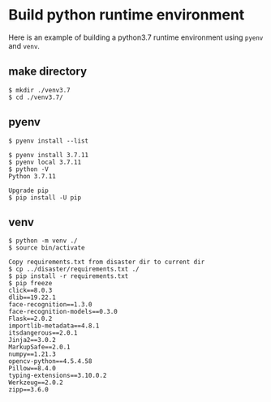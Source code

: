 # Build python runtime environment
Here is an example of building a python3.7 runtime environment using `pyenv` and `venv`.
## make directory
```
$ mkdir ./venv3.7
$ cd ./venv3.7/
```
## pyenv
```
$ pyenv install --list

$ pyenv install 3.7.11
$ pyenv local 3.7.11
$ python -V
Python 3.7.11

Upgrade pip
$ pip install -U pip
```

## venv
```
$ python -m venv ./
$ source bin/activate

Copy requirements.txt from disaster dir to current dir
$ cp ../disaster/requirements.txt ./
$ pip install -r requirements.txt
$ pip freeze
click==8.0.3
dlib==19.22.1
face-recognition==1.3.0
face-recognition-models==0.3.0
Flask==2.0.2
importlib-metadata==4.8.1
itsdangerous==2.0.1
Jinja2==3.0.2
MarkupSafe==2.0.1
numpy==1.21.3
opencv-python==4.5.4.58
Pillow==8.4.0
typing-extensions==3.10.0.2
Werkzeug==2.0.2
zipp==3.6.0

```


